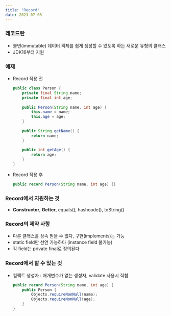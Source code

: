 ```yaml
---
title: "Record"
date: 2023-07-05
---
```


### 레코드란
- 불변(immutable) 데이터 객체를 쉽게 생성할 수 있도록 하는 새로운 유형의 클래스
- JDK16부터 지원

### 예제
- Record 적용 전

    ```java
    public class Person {
        private final String name;
        private final int age;
        
        public Person(String name, int age) {
            this.name = name;
            this.age = age;
        }
        
        public String getName() {
            return name;
        }
        
        public int getAge() {
            return age;
        }
    }
    ```

- Record 적용 후
    ```java
    public record Person(String name, int age) {}
    ```

### Record에서 지원하는 것
- **Constructor**, **Getter**, equals(), hashcode(), toString()

### Record의 제약 사항
- 다른 클래스를 상속 받을 수 없다, 구현(implements)는 가능
- static field만 선언 가능하다 (instance field 불가능)
- 각 field는 private final로 정의된다

### Record에서 할 수 있는 것
- 컴팩트 생성자 : 매개변수가 없는 생성자, validate 사용시 적합
    ```java
    public record Person(String name, int age) {
        public Person {
            Objects.requireNonNull(name);
            Objects.requireNonNull(age);
        }
    }
    ```